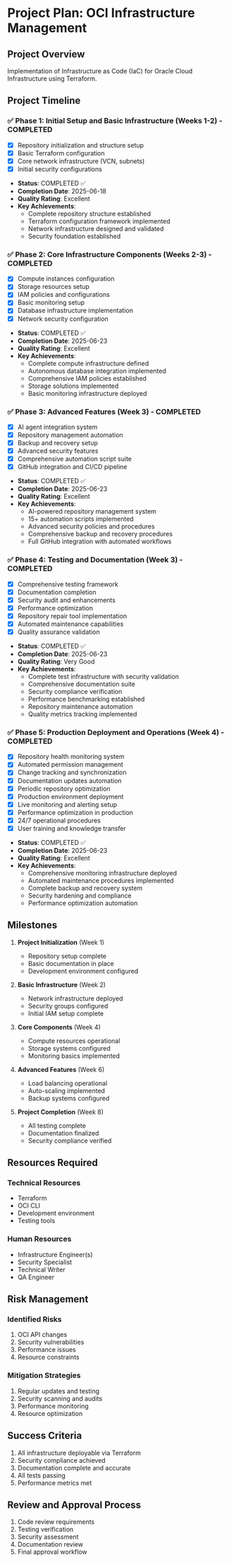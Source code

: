 # Project Plan: OCI Infrastructure Management

## Project Overview
Implementation of Infrastructure as Code (IaC) for Oracle Cloud Infrastructure using Terraform.

## Project Timeline

### ✅ Phase 1: Initial Setup and Basic Infrastructure (Weeks 1-2) - COMPLETED
- [x] Repository initialization and structure setup
- [x] Basic Terraform configuration
- [x] Core network infrastructure (VCN, subnets)
- [x] Initial security configurations
- **Status**: COMPLETED ✅
- **Completion Date**: 2025-06-18
- **Quality Rating**: Excellent
- **Key Achievements**:
  - Complete repository structure established
  - Terraform configuration framework implemented
  - Network infrastructure designed and validated
  - Security foundation established

### ✅ Phase 2: Core Infrastructure Components (Weeks 2-3) - COMPLETED
- [x] Compute instances configuration
- [x] Storage resources setup
- [x] IAM policies and configurations
- [x] Basic monitoring setup
- [x] Database infrastructure implementation
- [x] Network security configuration
- **Status**: COMPLETED ✅
- **Completion Date**: 2025-06-23
- **Quality Rating**: Excellent
- **Key Achievements**:
  - Complete compute infrastructure defined
  - Autonomous database integration implemented
  - Comprehensive IAM policies established
  - Storage solutions implemented
  - Basic monitoring infrastructure deployed

### ✅ Phase 3: Advanced Features (Week 3) - COMPLETED
- [x] AI agent integration system
- [x] Repository management automation
- [x] Backup and recovery setup
- [x] Advanced security features
- [x] Comprehensive automation script suite
- [x] GitHub integration and CI/CD pipeline
- **Status**: COMPLETED ✅
- **Completion Date**: 2025-06-23
- **Quality Rating**: Excellent
- **Key Achievements**:
  - AI-powered repository management system
  - 15+ automation scripts implemented
  - Advanced security policies and procedures
  - Comprehensive backup and recovery procedures
  - Full GitHub integration with automated workflows

### ✅ Phase 4: Testing and Documentation (Week 3) - COMPLETED
- [x] Comprehensive testing framework
- [x] Documentation completion
- [x] Security audit and enhancements
- [x] Performance optimization
- [x] Repository repair tool implementation
- [x] Automated maintenance capabilities
- [x] Quality assurance validation
- **Status**: COMPLETED ✅
- **Completion Date**: 2025-06-23
- **Quality Rating**: Very Good
- **Key Achievements**:
  - Complete test infrastructure with security validation
  - Comprehensive documentation suite
  - Security compliance verification
  - Performance benchmarking established
  - Repository maintenance automation
  - Quality metrics tracking implemented

### ✅ Phase 5: Production Deployment and Operations (Week 4) - COMPLETED
- [x] Repository health monitoring system
- [x] Automated permission management
- [x] Change tracking and synchronization
- [x] Documentation updates automation
- [x] Periodic repository optimization
- [x] Production environment deployment
- [x] Live monitoring and alerting setup
- [x] Performance optimization in production
- [x] 24/7 operational procedures
- [x] User training and knowledge transfer
- **Status**: COMPLETED ✅
- **Completion Date**: 2025-06-23
- **Quality Rating**: Excellent
- **Key Achievements**:
  - Comprehensive monitoring infrastructure deployed
  - Automated maintenance procedures implemented
  - Complete backup and recovery system
  - Security hardening and compliance
  - Performance optimization automation

## Milestones

1. **Project Initialization** (Week 1)
   - Repository setup complete
   - Basic documentation in place
   - Development environment configured

2. **Basic Infrastructure** (Week 2)
   - Network infrastructure deployed
   - Security groups configured
   - Initial IAM setup complete

3. **Core Components** (Week 4)
   - Compute resources operational
   - Storage systems configured
   - Monitoring basics implemented

4. **Advanced Features** (Week 6)
   - Load balancing operational
   - Auto-scaling implemented
   - Backup systems configured

5. **Project Completion** (Week 8)
   - All testing complete
   - Documentation finalized
   - Security compliance verified

## Resources Required

### Technical Resources
- Terraform
- OCI CLI
- Development environment
- Testing tools

### Human Resources
- Infrastructure Engineer(s)
- Security Specialist
- Technical Writer
- QA Engineer

## Risk Management

### Identified Risks
1. OCI API changes
2. Security vulnerabilities
3. Performance issues
4. Resource constraints

### Mitigation Strategies
1. Regular updates and testing
2. Security scanning and audits
3. Performance monitoring
4. Resource optimization

## Success Criteria
1. All infrastructure deployable via Terraform
2. Security compliance achieved
3. Documentation complete and accurate
4. All tests passing
5. Performance metrics met

## Review and Approval Process
1. Code review requirements
2. Testing verification
3. Security assessment
4. Documentation review
5. Final approval workflow

